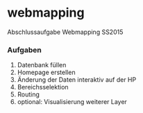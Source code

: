 # webmapping
Abschlussaufgabe Webmapping SS2015


### Aufgaben
1. Datenbank füllen
2. Homepage erstellen
3. Änderung der Daten interaktiv auf der HP
4. Bereichsselektion
5. Routing
6. optional: Visualisierung weiterer Layer

